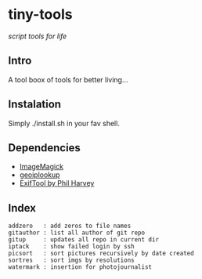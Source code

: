 <!--
File          : README.md

Created       : Fri 03 Jul 2015 07:47:36
Last Modified : Fri 30 Oct 2015 01:03:35
-->


# tiny-tools #
_script tools for life_  


## Intro ##
A tool boox of tools for better living...

## Instalation ##
Simply ./install.sh in your fav shell.

## Dependencies ##
*   [ImageMagick](http://www.imagemagick.org/script/index.php "a software suite
to create, edit, compose, or convert bitmap images")
*   [geoiplookup](https://www.maxmind.com)
*   [ExifTool by Phil Harvey](http://www.sno.phy.queensu.ca/~phil/exiftool/)

## Index ##

    addzero   : add zeros to file names
    gitauthor : list all author of git repo
    gitup     : updates all repo in current dir
    iptack    : show failed login by ssh
    picsort   : sort pictures recursively by date created
    sortres   : sort imgs by resolutions
    watermark : insertion for photojournalist
